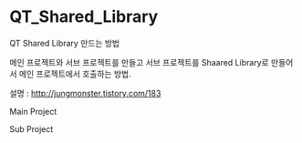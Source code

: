 # QT_Shared_Library

QT Shared Library 만드는 방법

메인 프로젝트와 서브 프로젝트를 만들고 서브 프로젝트를 Shaared Library로 만들어서 메인 프로젝트에서 호출하는 방법.

설명 : http://jungmonster.tistory.com/183

Main Project

Sub Project


